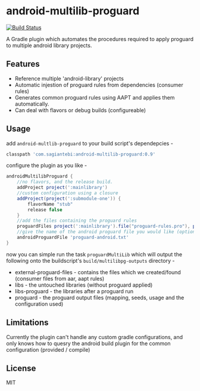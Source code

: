 # android-multilib-proguard

[![Build Status](https://travis-ci.org/sagiantebi/android-multilib-proguard.svg?branch=master)](https://travis-ci.org/sagiantebi/android-multilib-proguard)

A Gradle plugin which automates the procedures required to apply proguard to multiple android library projects.

## Features
  - Reference multiple 'android-library' projects
  - Automatic injestion of proguard rules from dependencies (consumer rules)
  - Generates common proguard rules using AAPT and applies them automatically.
  - Can deal with flavors or debug builds (configureable)

## Usage

add `android-multlib-proguard` to your build script's dependepcies -
```groovy
classpath 'com.sagiantebi:android-multilib-proguard:0.9'
```
configure the plugin as you like -
```groovy
androidMultilibProguard {
    //no flavors, and the release build.
    addProject project(':mainlibrary')
    //custom configuration using a closure
    addProject(project(':submodule-one')) {
        flavorName "stub"
        release false
    }
    //add the files containing the proguard rules
    proguardFiles project(':mainlibrary').file("proguard-rules.pro"), project(':submodule-one').file("proguard-rules.pro")
    //give the name of the android proguard file you would like (optional)
    androidProguardFile 'proguard-android.txt'
}
```

now you can simple run the task `proguardMultiLib` which will output the following onto the buildscript's `build/multilibpg-outputs` directory -
- external-proguard-files - contains the files which we created/found (consumer files from aar, aapt rules)
- libs - the untouched libraries (without proguard applied)
- libs-proguard - the libraries after a proguard run
- proguard - the proguard output files (mapping, seeds, usage and the configuration used)

## Limitations

Currently the plugin can't handle any custom gradle configurations, and only knows how to quesry the android build plugin for the common configuration (provided / compile)

## License

MIT

